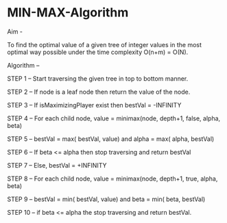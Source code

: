 # MIN-MAX-Algorithm

Aim -

To find the optimal value of a given tree of integer values in the most optimal way possible under the time complexity O(n+m) = O(N).

Algorithm –

STEP 1 – Start traversing the given tree in top to bottom manner.

STEP 2 – If node is a leaf node then return the value of the node.

STEP 3 – If isMaximizingPlayer exist then bestVal = -INFINITY

STEP 4 – For each child node, value = minimax(node, depth+1, false, alpha, beta)

STEP 5 – bestVal = max( bestVal, value) and alpha = max( alpha, bestVal)

STEP 6 – If beta <= alpha then stop traversing and return bestVal

STEP 7 – Else, bestVal = +INFINITY

STEP 8 – For each child node, value = minimax(node, depth+1, true, alpha, beta)

STEP 9 – bestVal = min( bestVal, value) and beta = min( beta, bestVal)

STEP 10 – if beta <= alpha the stop traversing and return bestVal.
